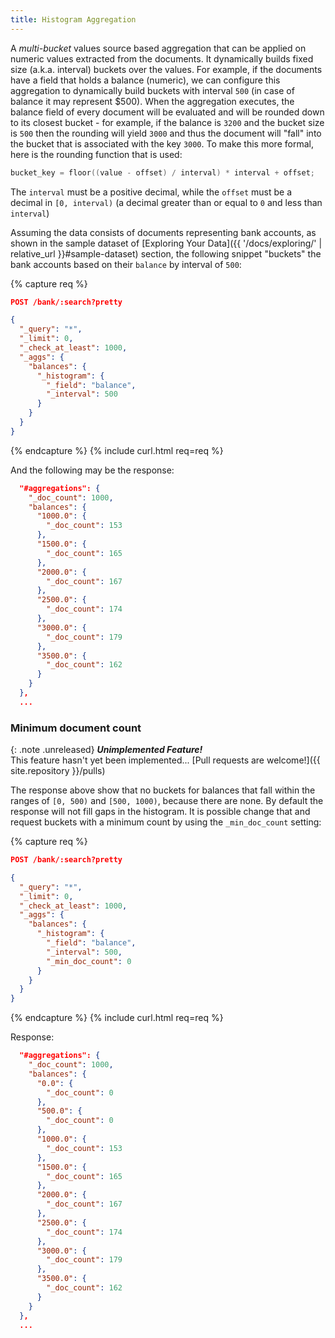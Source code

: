 ```yaml
---
title: Histogram Aggregation
---
```


A _multi-bucket_ values source based aggregation that can be applied on numeric
values extracted from the documents. It dynamically builds fixed size
(a.k.a. interval) buckets over the values. For example, if the documents have a
field that holds a balance (numeric), we can configure this aggregation to
dynamically build buckets with interval `500` (in case of balance it may
represent $500). When the aggregation executes, the balance field of every
document will be evaluated and will be rounded down to its closest bucket - for
example, if the balance is `3200` and the bucket size is `500`
then the rounding will yield `3000` and thus the document will "fall" into the
bucket that is associated with the key `3000`. To make this more formal, here is
the rounding function that is used:

```cpp
bucket_key = floor((value - offset) / interval) * interval + offset;
```

The `interval` must be a positive decimal, while the `offset` must be a decimal
in `[0, interval)` (a decimal greater than or equal to `0` and less than
`interval`)

Assuming the data consists of documents representing bank accounts, as shown in
the sample dataset of [Exploring Your Data]({{ '/docs/exploring/' | relative_url }}#sample-dataset)
section, the following snippet "buckets" the bank accounts based on their
`balance` by interval of `500`:

{% capture req %}

```json
POST /bank/:search?pretty

{
  "_query": "*",
  "_limit": 0,
  "_check_at_least": 1000,
  "_aggs": {
    "balances": {
      "_histogram": {
        "_field": "balance",
        "_interval": 500
      }
    }
  }
}
```
{% endcapture %}
{% include curl.html req=req %}

And the following may be the response:

```json
  "#aggregations": {
    "_doc_count": 1000,
    "balances": {
      "1000.0": {
        "_doc_count": 153
      },
      "1500.0": {
        "_doc_count": 165
      },
      "2000.0": {
        "_doc_count": 167
      },
      "2500.0": {
        "_doc_count": 174
      },
      "3000.0": {
        "_doc_count": 179
      },
      "3500.0": {
        "_doc_count": 162
      }
    }
  },
  ...
```


### Minimum document count

{: .note .unreleased}
**_Unimplemented Feature!_**<br>
This feature hasn't yet been implemented...
[Pull requests are welcome!]({{ site.repository }}/pulls)

The response above show that no buckets for balances that fall within the ranges
of `[0, 500)` and `[500, 1000)`, because there are none. By default the response
will not fill  gaps in the histogram. It is possible change that and request
buckets with a minimum count by using the `_min_doc_count` setting:

{% capture req %}

```json
POST /bank/:search?pretty

{
  "_query": "*",
  "_limit": 0,
  "_check_at_least": 1000,
  "_aggs": {
    "balances": {
      "_histogram": {
        "_field": "balance",
        "_interval": 500,
        "_min_doc_count": 0
      }
    }
  }
}
```
{% endcapture %}
{% include curl.html req=req %}

Response:

```json
  "#aggregations": {
    "_doc_count": 1000,
    "balances": {
      "0.0": {
        "_doc_count": 0
      },
      "500.0": {
        "_doc_count": 0
      },
      "1000.0": {
        "_doc_count": 153
      },
      "1500.0": {
        "_doc_count": 165
      },
      "2000.0": {
        "_doc_count": 167
      },
      "2500.0": {
        "_doc_count": 174
      },
      "3000.0": {
        "_doc_count": 179
      },
      "3500.0": {
        "_doc_count": 162
      }
    }
  },
  ...
```
